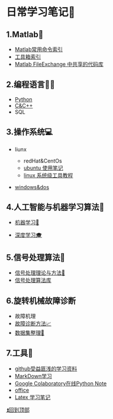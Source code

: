 # 日常学习笔记📒

## 1.Matlab📐
* [Matlab常用命令索引](./MATLAB/Common_Command_Notes.md)
* [工具箱索引](./MATLAB/ToolBoxList.md)
* [Matlab FileExchange 中共享的代码库](./MATLAB/FileExchangeLibList.md)

## 2.编程语言👨‍💻
* [Python](./Python/PythonNotes.md) 
* [C&C++](./C++/C++Note.md)
* SQL

## 3.操作系统💻
* liunx
  * redHat&CentOs
  * [ubuntu 使用笔记](linux/ubuntu.md)
  * [linux 系统级工具教程](https://github.com/dunwu/linux-tutorial)

* [windows&dos](./win/windows.md)

## 4.人工智能与机器学习算法📖
* [机器学习:book:](./DeepLearning/MLNotes.md)

* [深度学习:mortar_board:](./DeepLearning/DLNotes.md)

## 5.信号处理算法🌊
* [信号处理理论与方法:lollipop:](./SP/Signal_Processing.md)
* [信号处理算法库](https://github.com/hustcxl/SP_Lib)

## 6.旋转机械故障诊断
* 故障机理
* [故障诊断方法:chart_with_upwards_trend:](https://github.com/hustcxl/Deep-learning-in-PHM/blob/master/doc/FD.md)
* [数据集整理🚟](https://github.com/hustcxl/Rotating-machine-fault-data-set)
## 7.工具🔨
* [github受益匪浅的学习资料](./tools/githubNotes.md)
* [MarkDown学习](./tools/MarkDown.md)
* [Google Colaboratory在线Python Note](https://colab.research.google.com/notebooks/welcome.ipynb#scrollTo=5fCEDCU_qrC0)
* [office](./tools/office.md)  
* [Latex 学习笔记](./tools/latex.md) 

[:arrow_double_up:回到顶部](#日常学习笔记)
